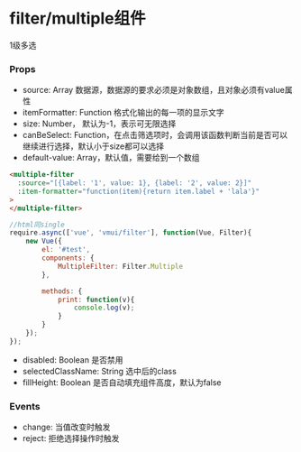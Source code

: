 filter/multiple组件
======================
1级多选

### Props

* source: Array 数据源，数据源的要求必须是对象数组，且对象必须有value属性
* itemFormatter: Function 格式化输出的每一项的显示文字
* size: Number， 默认为-1，表示可无限选择
* canBeSelect: Function，在点击筛选项时，会调用该函数判断当前是否可以继续进行选择，默认小于size都可以选择
* default-value: Array，默认值，需要给到一个数组

```html
<multiple-filter 
  :source="[{label: '1', value: 1}, {label: '2', value: 2}]" 
  :item-formatter="function(item){return item.label + 'lala'}"
>
</multiple-filter>
```

```js
//html同single
require.async(['vue', 'vmui/filter'], function(Vue, Filter){
    new Vue({
        el: '#test',
        components: {
            MultipleFilter: Filter.Multiple
        },

        methods: {
            print: function(v){
                console.log(v);
            }
        }
    });
});
```

* disabled: Boolean 是否禁用
* selectedClassName: String 选中后的class
* fillHeight: Boolean 是否自动填充组件高度，默认为false


### Events

* change: 当值改变时触发
* reject: 拒绝选择操作时触发

   
